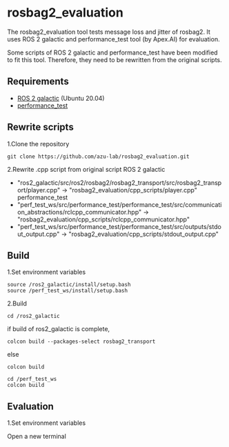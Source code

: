 # rosbag2_evaluation

The rosbag2_evaluation tool tests message loss and jitter of rosbag2.
It uses ROS 2 galactic and performance_test tool (by Apex.AI) for evaluation.

Some scripts of ROS 2 galactic and performance_test have been modified to fit this tool.
Therefore, they need to be rewritten from the original scripts.

## Requirements
- [ROS 2 galactic][1] (Ubuntu 20.04)
- [performance_test][2]

## Rewrite scripts
1.Clone the repository
```
git clone https://github.com/azu-lab/rosbag2_evaluation.git
```

2.Rewrite .cpp script from original script
ROS 2 galactic
- "ros2_galactic/src/ros2/rosbag2/rosbag2_transport/src/rosbag2_transport/player.cpp" -> "rosbag2_evaluation/cpp_scripts/player.cpp"
performance_test
- "perf_test_ws/src/performance_test/performance_test/src/communication_abstractions/rclcpp_communicator.hpp" -> "rosbag2_evaluation/cpp_scripts/rclcpp_communicator.hpp"
- "perf_test_ws/src/performance_test/performance_test/src/outputs/stdout_output.cpp" -> "rosbag2_evaluation/cpp_scripts/stdout_output.cpp"
## Build
1.Set environment variables
```
source /ros2_galactic/install/setup.bash
source /perf_test_ws/install/setup.bash
```
2.Build
```
cd /ros2_galactic
```
if build of ros2_galactic is complete, 
```
colcon build --packages-select rosbag2_transport
```
else
```
colcon build
```

```
cd /perf_test_ws
colcon build
```
## Evaluation
1.Set environment variables

Open a new terminal
```
```
[1]:https://docs.ros.org/en/galactic/Installation/Ubuntu-Development-Setup.html
[2]:https://gitlab.com/ApexAI/performance_test
